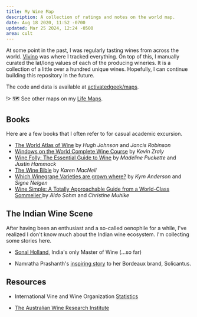 ```yaml
---
title: My Wine Map
description: A collection of ratings and notes on the world map.
date: Aug 18 2020, 11:52 -0700
updated: Mar 25 2024, 12:24 -0500
area: cult
---
```


At some point in the past, I was regularly tasting wines from across the world.
[Vivino](https://www.vivino.com) was where I tracked everything. On top of this,
I manually curated the lat/long values of each of the producing wineries. It is
a collection of a little over a hundred unique wines. Hopefully, I can continue
building this repository in the future.

The code and data is available at [activatedgeek/maps](https://github.com/activatedgeek/maps).

!> :world_map: See other maps on my [Life Maps](/kb/maps).

## Books

Here are a few books that I often refer to for casual academic excursion.

- [The World Atlas of Wine](https://www.jancisrobinson.com/learn/booksDVDsapps/world-atlas-wine-8th-edition) by _Hugh Johnson_ and _Jancis Robinson_
- [Windows on the World Complete Wine Course](https://kevinzraly.com) by _Kevin Zraly_
- [Wine Folly: The Essential Guide to Wine](https://winefolly.com/wine-folly-the-essential-guide-to-wine-book/) by _Madeline Puckette_ and _Justin Hammack_
- [The Wine Bible](https://www.karenmacneil.com/product/the-wine-bible/) by _Karen MacNeil_
- [Which Winegrape Varieties are grown where?](https://www.adelaide.edu.au/press/titles/winegrapes) by _Kym Anderson_ and _Signe Nelgen_
- [Wine Simple: A Totally Approachable Guide from a World-Class Sommelier ](https://aldosohm.com/products/wine-simple) by _Aldo Sohm_ and _Christine Muhlke_

## The Indian Wine Scene

After having been an enthusiast and a so-called oenophile for a while, I've
realized I don't know much about the Indian wine ecosystem. I'm collecting
some stories here.

- [Sonal Holland](https://www.sonalholland.com), India's only Master of Wine (...so far)

- Namratha Prashanth's [inspiring story](https://www.decanter.com/wine-news/opinion/news-blogs-anson/solicantus-bordeaux-wine-namratha-prashanth-443741/) to her Bordeaux brand, Solicantus.

## Resources

- International Vine and Wine Organization [Statistics](https://www.oiv.int/en/statistiques/)

- [The Australian Wine Research Institute](https://www.awri.com.au/)
